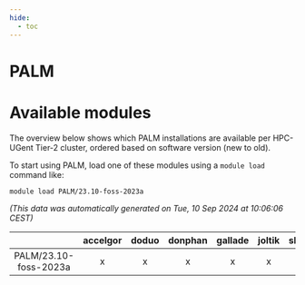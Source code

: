 ```yaml
---
hide:
  - toc
---
```


PALM
====

# Available modules


The overview below shows which PALM installations are available per HPC-UGent Tier-2 cluster, ordered based on software version (new to old).

To start using PALM, load one of these modules using a `module load` command like:

```shell
module load PALM/23.10-foss-2023a
```

*(This data was automatically generated on Tue, 10 Sep 2024 at 10:06:06 CEST)*  

| |accelgor|doduo|donphan|gallade|joltik|shinx|skitty|
| :---: | :---: | :---: | :---: | :---: | :---: | :---: | :---: |
|PALM/23.10-foss-2023a|x|x|x|x|x|x|x|
